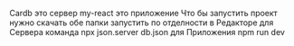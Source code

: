 Cardb это сервер 
my-react это приложение
Что бы запустить проект нужно скачать обе папки запустить по отделности в Редакторе 
для Сервера команда npx json.server db.json
для Приложения npm run dev

